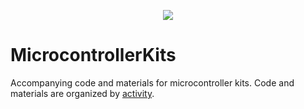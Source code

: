 <p align="center">
  <img src="https://raw.githubusercontent.com/publicsensors/MicrocontrollerKits/master/images/PS_bannerLogo.png">
</p>

# MicrocontrollerKits
Accompanying code and materials for microcontroller kits. Code and materials are organized by [activity](http://www.publicsensors.org/intro-to-sensors/#).
